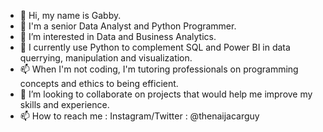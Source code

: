 - 👋 Hi, my name is Gabby.
- 👋 I'm a senior Data Analyst and Python Programmer.
- 👀 I’m interested in Data and Business Analytics.
- 🌱 I currently use Python to complement SQL and Power BI in data querrying, manipulation and visualization.
- 📫 When I'm not coding, I'm tutoring professionals on programming concepts and ethics to being efficient.
- 💞️ I’m looking to collaborate on projects that would help me improve my skills and experience.
- 📫 How to reach me : Instagram/Twitter : @thenaijacarguy

<!---
thenaijacarguy/thenaijacarguy is a ✨ special ✨ repository because its `README.md` (this file) appears on your GitHub profile.
You can click the Preview link to take a look at your changes.
--->
